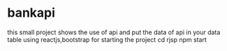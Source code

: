 # bankapi
this small project shows the use of api and put the data of api in your data table using reactjs,bootstrap
for starting the project
										cd rjsp
										npm start

